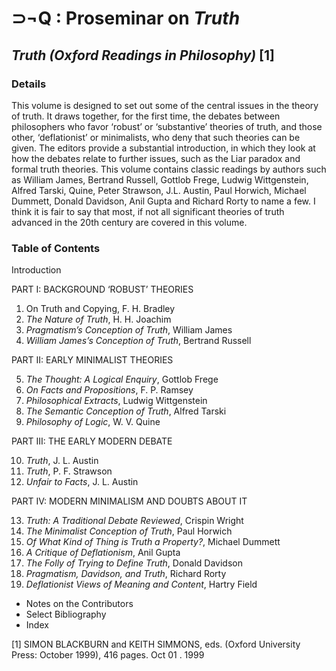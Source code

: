 ⊃¬Q : Proseminar on *Truth*
===========================
*Truth (Oxford Readings in Philosophy)* [1]
-----------------------------------------

### Details

This volume is designed to set out some of the central issues in the
theory of truth. It draws together, for the first time, the debates
between philosophers who favor ‘robust’ or ‘substantive’ theories of
truth, and those other, ‘deflationist’ or minimalists, who deny that
such theories can be given. The editors provide a substantial
introduction, in which they look at how the debates relate to further
issues, such as the Liar paradox and formal truth theories. This volume
contains classic readings by authors such as William James, Bertrand
Russell, Gottlob Frege, Ludwig Wittgenstein, Alfred Tarski, Quine, Peter
Strawson, J.L. Austin, Paul Horwich, Michael Dummett, Donald Davidson,
Anil Gupta and Richard Rorty to name a few. I think it is fair to say
that most, if not all significant theories of truth advanced in the 20th
century are covered in this volume.

### Table of Contents

Introduction

PART I: BACKGROUND ‘ROBUST’ THEORIES

1.  On Truth and Copying, F. H. Bradley
2.  *The Nature of Truth*, H. H. Joachim
3.  *Pragmatism’s Conception of Truth*, William James
4.  *William James’s Conception of Truth*, Bertrand Russell

PART II: EARLY MINIMALIST THEORIES

5.  *The Thought: A Logical Enquiry*, Gottlob Frege
6.  *On Facts and Propositions*, F. P. Ramsey
7.  *Philosophical Extracts*, Ludwig Wittgenstein
8.  *The Semantic Conception of Truth*, Alfred Tarski
9.  *Philosophy of Logic*, W. V. Quine

PART III: THE EARLY MODERN DEBATE

10.  *Truth*, J. L. Austin
11.  *Truth*, P. F. Strawson
12.  *Unfair to Facts*, J. L. Austin

PART IV: MODERN MINIMALISM AND DOUBTS ABOUT IT

13.  *Truth: A Traditional Debate Reviewed*, Crispin Wright
14.  *The Minimalist Conception of Truth*, Paul Horwich
15.  *Of What Kind of Thing is Truth a Property?*, Michael Dummett
16.  *A Critique of Deflationism*, Anil Gupta
17.  *The Folly of Trying to Define Truth*, Donald Davidson
18.  *Pragmatism, Davidson, and Truth*, Richard Rorty
19.  *Deflationist Views of Meaning and Content*, Hartry Field

-   Notes on the Contributors
-   Select Bibliography
-   Index

[1] SIMON BLACKBURN and KEITH SIMMONS, eds. (Oxford University Press: October 1999), 416 pages. Oct 01 . 1999
